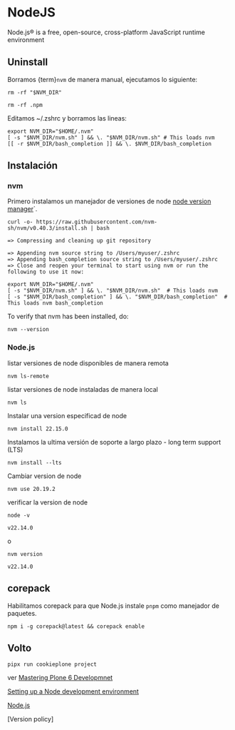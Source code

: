 # NodeJS

Node.js® is a free, open-source, cross-platform JavaScript runtime environment

## Uninstall

Borramos {term}`nvm` de manera manual, ejecutamos lo siguiente:

```shell
rm -rf "$NVM_DIR"
```

```shell
rm -rf .npm
```

Editamos ~/.zshrc y borramos las lineas:


```console
export NVM_DIR="$HOME/.nvm"
[ -s "$NVM_DIR/nvm.sh" ] && \. "$NVM_DIR/nvm.sh" # This loads nvm
[[ -r $NVM_DIR/bash_completion ]] && \. $NVM_DIR/bash_completion
```

## Instalación

### nvm

Primero instalamos un manejador de versiones de node [node version manager](https://github.com/nvm-sh/nvm)`.

```shell
curl -o- https://raw.githubusercontent.com/nvm-sh/nvm/v0.40.3/install.sh | bash
```
```console
=> Compressing and cleaning up git repository

=> Appending nvm source string to /Users/myuser/.zshrc
=> Appending bash_completion source string to /Users/myuser/.zshrc
=> Close and reopen your terminal to start using nvm or run the following to use it now:

export NVM_DIR="$HOME/.nvm"
[ -s "$NVM_DIR/nvm.sh" ] && \. "$NVM_DIR/nvm.sh"  # This loads nvm
[ -s "$NVM_DIR/bash_completion" ] && \. "$NVM_DIR/bash_completion"  # This loads nvm bash_completion
```

To verify that nvm has been installed, do:

```shell
nvm --version
```

### Node.js

listar versiones de node disponibles de manera remota

```shell
nvm ls-remote
```

listar versiones de node instaladas de manera local

```shell
nvm ls
```

Instalar una version especificad de node

```shell
nvm install 22.15.0
```

Instalamos la ultima versión de soporte a largo plazo - long term support (LTS)

```shell
nvm install --lts
```

Cambiar version de node

```shell
nvm use 20.19.2
```

verificar la version de node

```shell
node -v
```

```console
v22.14.0
```

o
```shell
nvm version
```

```console
v22.14.0
```

## corepack

Habilitamos corepack para que Node.js instale `pnpm` como manejador de paquetes.

```shell
npm i -g corepack@latest && corepack enable
```

## Volto

```shell
pipx run cookieplone project
```

ver [Mastering Plone 6 Developmnet](https://training.plone.org/5/mastering-plone/installation.html#installing-plone-frontend)


[Setting up a Node development environment](https://developer.mozilla.org/en-US/docs/Learn/Server-side/Express_Nodejs/development_environment)

[Node.js](https://6.docs.plone.org/volto/contributing/version-policy.html#node-js)

[Version policy] 
